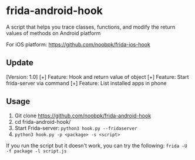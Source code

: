 # frida-android-hook
A script that helps you trace classes, functions, and modify the return values of methods on Android platform

For iOS platform: https://github.com/noobpk/frida-ios-hook

## Update

[Version: 1.0]
	[+] Feature: Hook and return value of object
	[+] Feature: Start frida-server via command
	[+] Feature: List installed apps in phone

## Usage
1. Git clone https://github.com/noobpk/frida-android-hook
1. cd frida-android-hook/
1. Start Frida-server: `python3 hook.py --fridaserver`
1. ```python3 hook.py -p <package> -s <script>```

If you run the script but it doesn't work, you can try the following:
```frida -U -f package -l script.js```





